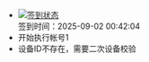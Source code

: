- [![签到状态](https://github.com/womade/Cloud189-Actions/actions/workflows/main.yml/badge.svg?branch=main)](https://github.com/womade/Cloud189-Actions/actions/workflows/main.yml) <br> 签到时间：2025-09-02 00:42:04
- 开始执行帐号1
- 设备ID不存在，需要二次设备校验
